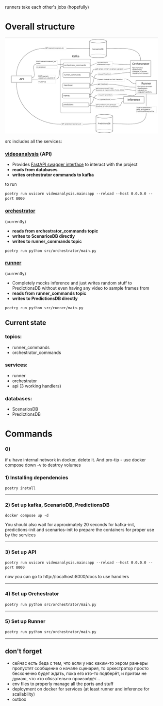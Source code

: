 runners take each other's jobs (hopefully)

# Overall structure
![schema](my_schema.png)

src includes all the services:
### [videoanalysis](src\videoanalysis) (API)
* Provides [FastAPI swagger interface](http://localhost:8000/docs) 
to interact with the project
* **reads from databases** 
* **writes orchestrator commands to kafka**

to run
```shell
poetry run uvicorn videoanalysis.main:app --reload --host 0.0.0.0 --port 8000
```

### [orchestrator](src\orchestrator)
(currently)
* **reads from orchestrator_commands topic**
* **writes to ScenariosDB directly**
* **writes to runner_commands topic**
```shell
poetry run python src/orchestrator/main.py
```


### [runner](src\runner)
(currently)
* Completely mocks inference and just
writes random stuff to PredictionsDB without even 
having any video to sample frames from
* **reads from runner_commands topic**
* **writes to PredictionsDB directly**
```shell
poetry run python src/runner/main.py
```

## Current state
### topics:
* runner_commands
* orchestrator_commands

### services:
* runner
* orchestrator
* api (3 working handlers)

### databases:
* ScenariosDB
* PredictionsDB

# Commands
### 0)
if u have internal network in docker, delete it. And pro-tip - use docker compose down -v to destroy volumes

### 1) Installing dependencies
```shell 
poetry install
```

---

### 2) Set up kafka, ScenarioDB, PredictionsDB
```shell 
docker compose up -d
```
You should also wait for approximately 20 seconds for kafka-init, 
predictions-init and scenarios-init to prepare the containers for 
proper use by the services

---

### 3) Set up API
```shell
poetry run uvicorn videoanalysis.main:app --reload --host 0.0.0.0 --port 8000
```

now you can go to http://localhost:8000/docs to use handlers

---

### 4) Set up Orchestrator
```shell
poetry run python src/orchestrator/main.py
```

---

### 5) Set up Runner
```shell
poetry run python src/orchestrator/main.py
```

---





## don't forget
* сейчас есть беда с тем, что если у нас каким-то хером раннеры пропустят сообщение 
о начале сценария, то оркестратор просто бесконечно будет ждать, пока его кто-то подберёт, 
и притом не думаю, что это обязательно произойдёт... 
* env files to properly manage all the ports and stuff
* deployment on docker for services (at least runner and inference for scallability)
* outbox